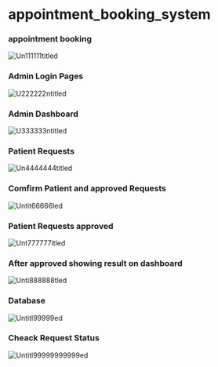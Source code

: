 # appointment_booking_system

<h3>appointment booking</h3>

![Un111111titled](https://github.com/user-attachments/assets/9224fb82-15ee-4d09-93ec-de7b8f4cf278)

<h3>Admin Login Pages</h3>

![U222222ntitled](https://github.com/user-attachments/assets/3293d687-e127-4480-91c8-f63fb86eee03)

<h3>Admin Dashboard</h3>

![U333333ntitled](https://github.com/user-attachments/assets/c7564295-d23b-4ff7-9e5f-260cb7152619)

<h3>Patient Requests</h3>

![Un4444444titled](https://github.com/user-attachments/assets/66bd80f1-b053-4093-8260-6352cff943f3)

<h3>Comfirm Patient and approved Requests</h3>

![Untit66666led](https://github.com/user-attachments/assets/96478884-9c59-4958-bca7-0816cba6283d)

<h3>Patient Requests approved </h3>

![Unt777777itled](https://github.com/user-attachments/assets/0279317a-e466-4f59-bb05-9b5d9ea336d8)

<h3>After approved showing result on dashboard </h3>

![Unti888888tled](https://github.com/user-attachments/assets/3e850766-8ad8-4c0b-8879-e2cd7a4ee326)

<h3>Database</h3>

![Untitl99999ed](https://github.com/user-attachments/assets/ed8ccf1a-c63a-432e-8809-ad42f51ee592)

<h3>Cheack Request Status</h3>

![Untitl99999999999ed](https://github.com/user-attachments/assets/682bd25e-ea81-4015-a6fa-be00732e0923)

